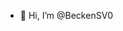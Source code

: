 - 👋 Hi, I’m @BeckenSV0

<!---
BeckenSV0/BeckenSV0 is a ✨ special ✨ repository because its `README.md` (this file) appears on your GitHub profile.
You can click the Preview link to take a look at your changes.
--->

